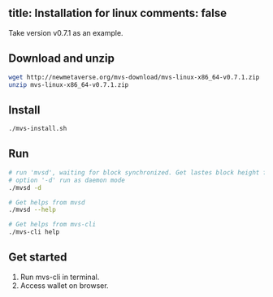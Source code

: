 title: Installation for linux
comments: false
---

Take version v0.7.1 as an example.

## Download and unzip
```bash
wget http://newmetaverse.org/mvs-download/mvs-linux-x86_64-v0.7.1.zip
unzip mvs-linux-x86_64-v0.7.1.zip
```

## Install
```bash
./mvs-install.sh
```

## Run
```bash
# run 'mvsd', waiting for block synchronized. Get lastes block height from <https://explorer.mvs.org>.
# option '-d' run as daemon mode
./mvsd -d

# Get helps from mvsd
./mvsd --help

# Get helps from mvs-cli
./mvs-cli help
```

## Get started
1. Run mvs-cli in terminal.
2. Access wallet on browser.
